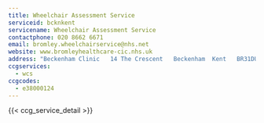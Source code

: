 ```yaml
---
title: Wheelchair Assessment Service
serviceid: bcknkent
servicename: Wheelchair Assessment Service
contactphone: 020 8662 6671
email: bromley.wheelchairservice@nhs.net
website: www.bromleyhealthcare-cic.nhs.uk
address: "Beckenham Clinic   14 The Crescent   Beckenham  Kent   BR31DU"
ccgservices:
  - wcs
ccgcodes:
  - e38000124
---
```


{{< ccg_service_detail >}}

